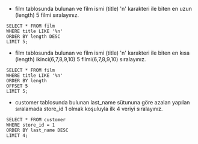 * film tablosunda bulunan ve film ismi (title) 'n' karakteri ile biten en uzun (length) 5 filmi sıralayınız.
```
SELECT * FROM film
WHERE title LIKE '%n' 
ORDER BY length DESC
LIMIT 5;
```

* film tablosunda bulunan ve film ismi (title) 'n' karakteri ile biten en kısa (length) ikinci(6,7,8,9,10) 5 filmi(6,7,8,9,10) sıralayınız.
```
SELECT * FROM film
WHERE title LIKE '%n' 
ORDER BY length 
OFFSET 5
LIMIT 5;
```

* customer tablosunda bulunan last_name sütununa göre azalan yapılan sıralamada store_id 1 olmak koşuluyla ilk 4 veriyi sıralayınız.
```
SELECT * FROM customer
WHERE store_id = 1
ORDER BY last_name DESC
LIMIT 4;
```
